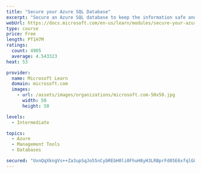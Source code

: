 ```yaml
---
title: "Secure your Azure SQL Database"
excerpt: "Secure an Azure SQL database to keep the information safe and diagnose potential security concerns as they happen."
webUrl: https://docs.microsoft.com/en-us/learn/modules/secure-your-azure-sql-database/
type: course
price: Free
length: PT1H7M
ratings:
  count: 4905
  average: 4.543323
heat: 53

provider:
  name: Microsoft Learn
  domain: microsoft.com
  images:
    - url: /assets/images/organizations/microsoft.com-50x50.jpg
      width: 50
      height: 50

levels:
  - Intermediate

topics:
  - Azure
  - Management Tools
  - Databases

secured: "UxnQqXkngVs++Za3upSqJo55nCybREbH0li0FhuH8yH3LRBprFd05E6xfqlGUhxvYzTpx4grRb3AFJaNyVPIgcORlxJkJG9b76v0hIXQdYVGaVeFL9aDA/UIn9lwdJnH2LLMULgESIkgGZCNVr7OrP6T2iQwPJVEU/NR9hB91lXSQV6YRVy3RcmPgM+5yR0JB71Tdkdex4SxkoXD3ByLt4XxrH92yJOl1zztfGNAXyKROqmzgMmGtX/d75IOJxyBxHOQbSI/41fRJ3rasj4s/jQYa2bGzerA9Ncg+vJJsLbSFXGX124KGdg8lonx62L/Q6tUI7qKYf/ACxvdJwVBJZPFAh8QVwgkYgYu9rzKO6SYjlibsl48J+PwkFGwojCyWImkvPzGsYUyM5RbyC4pjYwZcbyol2HW0MCo13zXV8M=;8YW2VP0MsKfPtyiHfEmh9Q=="
---
```


